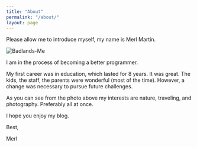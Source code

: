 ```yaml
---
title: "About"
permalink: "/about/"
layout: page
---
```


Please allow me to introduce myself, my name is Merl Martin.


![Badlands-Me](images/me_bigger.jpg)

I am in the process of becoming a better programmer.

My first career was in education, which lasted for 8 years. It was great. The kids, the staff, the parents were wonderful (most of the time).
However, a change was necessary to pursue future challenges.

As you can see from the photo above my interests are nature, traveling, and photography. Preferably all at once.

I hope you enjoy my blog.

Best,

Merl
